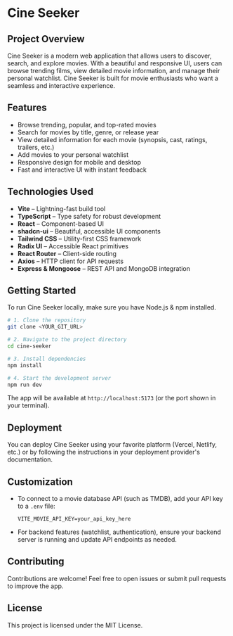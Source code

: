 # Cine Seeker

## Project Overview

Cine Seeker is a modern web application that allows users to discover, search, and explore movies. With a beautiful and responsive UI, users can browse trending films, view detailed movie information, and manage their personal watchlist. Cine Seeker is built for movie enthusiasts who want a seamless and interactive experience.

## Features

- Browse trending, popular, and top-rated movies
- Search for movies by title, genre, or release year
- View detailed information for each movie (synopsis, cast, ratings, trailers, etc.)
- Add movies to your personal watchlist
- Responsive design for mobile and desktop
- Fast and interactive UI with instant feedback

## Technologies Used

- **Vite** – Lightning-fast build tool
- **TypeScript** – Type safety for robust development
- **React** – Component-based UI
- **shadcn-ui** – Beautiful, accessible UI components
- **Tailwind CSS** – Utility-first CSS framework
- **Radix UI** – Accessible React primitives
- **React Router** – Client-side routing
- **Axios** – HTTP client for API requests
- **Express & Mongoose** – REST API and MongoDB integration

## Getting Started

To run Cine Seeker locally, make sure you have Node.js & npm installed.

```sh
# 1. Clone the repository
git clone <YOUR_GIT_URL>

# 2. Navigate to the project directory
cd cine-seeker

# 3. Install dependencies
npm install

# 4. Start the development server
npm run dev
```

The app will be available at `http://localhost:5173` (or the port shown in your terminal).

## Deployment

You can deploy Cine Seeker using your favorite platform (Vercel, Netlify, etc.) or by following the instructions in your deployment provider's documentation.

## Customization

- To connect to a movie database API (such as TMDB), add your API key to a `.env` file:
  ```env
  VITE_MOVIE_API_KEY=your_api_key_here
  ```
- For backend features (watchlist, authentication), ensure your backend server is running and update API endpoints as needed.

## Contributing

Contributions are welcome! Feel free to open issues or submit pull requests to improve the app.

## License

This project is licensed under the MIT License.
